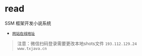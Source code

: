 # read
SSM 框架开发小说系统

- [`网站在线地址`](http://193.112.129.24)
> 注意：微信扫码登录需要更改本地shots文件 `193.112.129.24 www.txjava.cn`
